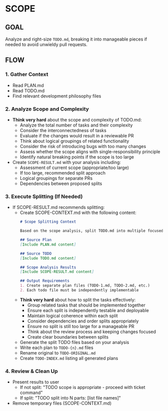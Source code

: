# SCOPE

## GOAL
Analyze and right-size `TODO.md`, breaking it into manageable pieces if needed to avoid unwieldy pull requests.

## FLOW

### 1. Gather Context
- Read PLAN.md
- Read TODO.md
- Find relevant development philosophy files

### 2. Analyze Scope and Complexity
- **Think very hard** about the scope and complexity of TODO.md:
  - Analyze the total number of tasks and their complexity
  - Consider the interconnectedness of tasks
  - Evaluate if the changes would result in a reviewable PR
  - Think about logical groupings of related functionality
  - Consider the risk of introducing bugs with too many changes
  - Assess whether the scope aligns with single-responsibility principle
  - Identify natural breaking points if the scope is too large
- Create `SCOPE-RESULT.md` with your analysis including:
  - Assessment of current scope (appropriate/too large)
  - If too large, recommended split approach
  - Logical groupings for separate PRs
  - Dependencies between proposed splits

### 3. Execute Splitting (If Needed)
- If SCOPE-RESULT.md recommends splitting:
  - Create SCOPE-CONTEXT.md with the following content:
    ```markdown
    # Scope Splitting Context

    Based on the scope analysis, split TODO.md into multiple focused todo files.

    ## Source Plan
    [Include PLAN.md content]

    ## Source TODO
    [Include TODO.md content]

    ## Scope Analysis Results
    [Include SCOPE-RESULT.md content]

    ## Output Requirements
    1. Create separate plan files (TODO-1.md, TODO-2.md, etc.)
    2. Each todo file must be independently implementable
    ```
  - **Think very hard** about how to split the tasks effectively:
    - Group related tasks that should be implemented together
    - Ensure each split is independently testable and deployable
    - Maintain logical coherence within each split
    - Consider dependencies and order splits appropriately
    - Ensure no split is still too large for a manageable PR
    - Think about the review process and keeping changes focused
    - Create clear boundaries between splits
  - Generate the split TODO files based on your analysis
  - Write each plan to `TODO-{n}.md` files
  - Rename original to `TODO-ORIGINAL.md`
  - Create `TODO-INDEX.md` listing all generated plans

### 4. Review & Clean Up
- Present results to user
  - If not split: "TODO scope is appropriate - proceed with ticket command"
  - If split: "TODO split into N parts: [list file names]"
- Remove temporary files (SCOPE-CONTEXT.md)